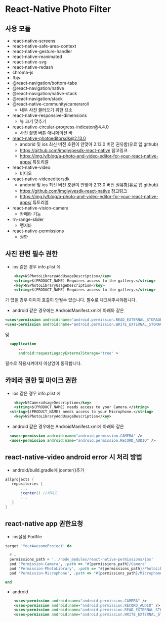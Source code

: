 # React-Native Photo Filter

## 사용 모듈

- react-native-screens
- react-native-safe-area-context
- react-native-gesture-handler
- react-native-reanimated
- react-native-svg
- react-native-redash
- chroma-js
- fbjs
- @react-navigation/bottom-tabs
- @react-navigation/native
- @react-navigation/native-stack
- @react-navigation/stack
- @react-native-community/cameraroll
  - 내부 사진 불러오기 위한 요소
- react-native-responsive-dimensions
  - 뷰 크기 맞추기
- react-native-circular-progress-indicator@4.4.0
  - 사진 촬영 버튼 애니메이션 바
- react-native-photoeditorsdk@2.13.0
  - andorid 및 ios 최신 버전 호환이 안맞아 2.13.0 버전 권유함(유료 앱 github)
  - https://github.com/imgly/pesdk-react-native 참고링크
  - https://img.ly/blog/a-photo-and-video-editor-for-your-react-native-apps/ 튜토리얼
- react-native-video
  - 비디오
- react-native-videoeditorsdk
  - andorid 및 ios 최신 버전 호환이 안맞아 2.13.0 버전 권유함(유료 앱 github)
  - https://github.com/imgly/vesdk-react-native 참고링크
  - https://img.ly/blog/a-photo-and-video-editor-for-your-react-native-apps/ 튜토리얼
- react-native-vision-camera
  - 카메라 기능
- rn-range-slider
  - 랭지바
- react-native-permissions
  - 권한

## 사진 관련 필수 권한

- ios 같은 경우 info.plist 에

```xml
	<key>NSPhotoLibraryAddUsageDescription</key>
	<string>$(PRODUCT_NAME) Requires access to the gallery.</string>
	<key>NSPhotoLibraryUsageDescription</key>
	<string>$(PRODUCT_NAME) Requires access to the gallery.</string>

```

가 없을 경우 이미지 호출이 안될수 있습니다. 필수로 체크해주셔야됩니다.

- android 같은 경우에는 AndroidManifest.xml에 아래와 같은

```xml
<uses-permission android:name="android.permission.READ_EXTERNAL_STORAGE"/>
<uses-permission android:name="android.permission.WRITE_EXTERNAL_STORAGE"/>

```

및

```xml
  <application
      ...
      android:requestLegacyExternalStorage="true" >
```

필수로 적용시켜야지 이상없이 동작합니다.

## 카메라 권한 및 마이크 권한

- ios 같은 경우 info.plist 에

```xml
	<key>NSCameraUsageDescription</key>
	<string>$(PRODUCT_NAME) needs access to your Camera.</string>
  <string>$(PRODUCT_NAME) needs access to your Microphone.</string>
	<key>NSPhotoLibraryAddUsageDescription</key>

```

- android 같은 경우에는 AndroidManifest.xml에 아래와 같은

```xml
  <uses-permission android:name="android.permission.CAMERA" />
  <uses-permission android:name="android.permission.RECORD_AUDIO" />
```

## react-native-video android error 시 처리 방법

- android/build.gradle에 jcenter()추가

```gradle
allprojects {
   repositories {
       ...
       jcenter() //비디오
       ...
   }
}
```

## react-native app 권한요청

- ios설정 Podfile

```ruby
target 'YourAwesomeProject' do

  # …
  permissions_path = '../node_modules/react-native-permissions/ios'
  pod 'Permission-Camera', :path => "#{permissions_path}/Camera"
  pod 'Permission-PhotoLibrary', :path => "#{permissions_path}/PhotoLibrary"
  pod 'Permission-Microphone', :path => "#{permissions_path}/Microphone"

end
```

- android

```xml
    <uses-permission android:name="android.permission.CAMERA" />
    <uses-permission android:name="android.permission.RECORD_AUDIO" />
    <uses-permission android:name="android.permission.READ_EXTERNAL_STORAGE" />
    <uses-permission android:name="android.permission.WRITE_EXTERNAL_STORAGE"/>

```

